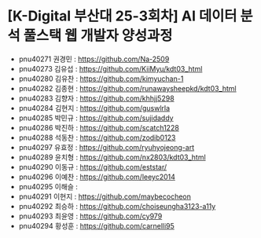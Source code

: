 # [K-Digital 부산대 25-3회차] AI 데이터 분석 풀스택 웹 개발자 양성과정 

+ pnu40271	권경민 : https://github.com/Na-2509 
+ pnu40273	김유섭 : https://github.com/KiiMyu/kdt03_html
+ pnu40280	김유찬 : https://github.com/kimyuchan-1
+ pnu40282	김종현 : https://github.com/runawaysheepkd/kdt03_html
+ pnu40283	김향자 : https://github.com/khhjj5298
+ pnu40284	김현지 : https://github.com/guswlrla
+ pnu40285	박민규 : https://github.com/sujidaddy
+ pnu40286	박진하 : https://github.com/scatch1228 
+ pnu40288	석동찬 : https://github.com/zodib0123
+ pnu40297	유효정 : https://github.com/ryuhyojeong-art
+ pnu40289	윤치형 : https://github.com/nx2803/kdt03_html
+ pnu40290	이동규 : https://github.com/eststar/
+ pnu40296	이예찬 : https://github.com/leeyc2014
+ pnu40295	이해슬 :
+ pnu40291	이현지 : https://github.com/maybecocheon
+ pnu40292	최승하 : https://github.com/choiseungha3123-a11y
+ pnu40293	최윤영 : https://github.com/cy979
+ pnu40294	황성훈 : https://github.com/carnelli95 
 
